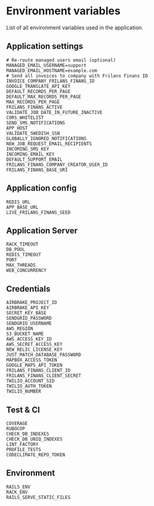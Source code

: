 # Environment variables

List of all environment variables used in the application.

## Application settings

```
# Re-route managed users email (optional)
MANAGED_EMAIL_USERNAME=support
MANAGED_EMAIL_HOSTNAME=example.com
# Send all invoices to company with Frilans Finans ID
INVOICE_COMPANY_FRILANS_FINANS_ID
GOOGLE_TRANSLATE_API_KEY
DEFAULT_RECORDS_PER_PAGE
DEFAULT_MAX_RECORDS_PER_PAGE
MAX_RECORDS_PER_PAGE
FRILANS_FINANS_ACTIVE
VALIDATE_JOB_DATE_IN_FUTURE_INACTIVE
CORS_WHITELIST
SEND_SMS_NOTIFICATIONS
APP_HOST
VALIDATE_SWEDISH_SSN
GLOBALLY_IGNORED_NOTIFICATIONS
NEW_JOB_REQUEST_EMAIL_RECIPIENTS
INCOMING_SMS_KEY
INCOMING_EMAIL_KEY
DEFAULT_SUPPORT_EMAIL
FRILANS_FINANS_COMPANY_CREATOR_USER_ID
FRILANS_FINANS_BASE_URI
```

## Application config

```
REDIS_URL
APP_BASE_URL
LIVE_FRILANS_FINANS_SEED
```

## Application Server

```
RACK_TIMEOUT
DB_POOL
REDIS_TIMEOUT
PORT
MAX_THREADS
WEB_CONCURRENCY
```

## Credentials

```
AIRBRAKE_PROJECT_ID
AIRBRAKE_API_KEY
SECRET_KEY_BASE
SENDGRID_PASSWORD
SENDGRID_USERNAME
AWS_REGION
S3_BUCKET_NAME
AWS_ACCESS_KEY_ID
AWS_SECRET_ACCESS_KEY
NEW_RELIC_LICENSE_KEY
JUST_MATCH_DATABASE_PASSWORD
MAPBOX_ACCESS_TOKEN
GOOGLE_MAPS_API_TOKEN
FRILANS_FINANS_CLIENT_ID
FRILANS_FINANS_CLIENT_SECRET
TWILIO_ACCOUNT_SID
TWILIO_AUTH_TOKEN
TWILIO_NUMBER
```

## Test & CI

```
COVERAGE
RUBOCOP
CHECK_DB_INDEXES
CHECK_DB_UNIQ_INDEXES
LINT_FACTORY
PROFILE_TESTS
CODECLIMATE_REPO_TOKEN
```

## Environment

```
RAILS_ENV
RACK_ENV
RAILS_SERVE_STATIC_FILES
```
